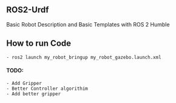 ## ROS2-Urdf
Basic Robot Description and Basic Templates with ROS 2 Humble

## How to run Code
    - ros2 launch my_robot_bringup my_robot_gazebo.launch.xml

#### TODO:
    - Add Gripper
    - Better Controller algorithim
    - Add better gripper